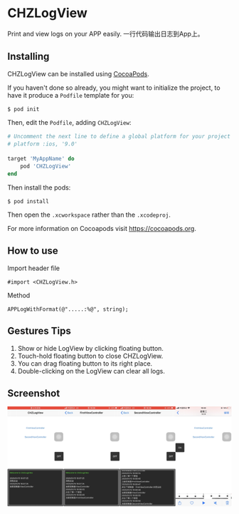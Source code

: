 # CHZLogView
Print and view logs on your APP easily. 一行代码输出日志到App上。

## Installing
CHZLogView can be installed using [CocoaPods](https://cocoapods.org/).

If you haven't done so already, you might want to initialize the project, to have it produce a `Podfile` template for you:

```
$ pod init
```

Then, edit the `Podfile`, adding `CHZLogView`:

```ruby
# Uncomment the next line to define a global platform for your project
# platform :ios, '9.0'

target 'MyAppName' do
    pod 'CHZLogView'
end
```

Then install the pods:

```
$ pod install
```

Then open the `.xcworkspace` rather than the `.xcodeproj`.

For more information on Cocoapods visit https://cocoapods.org.

## How to use

Import header file
```
#import <CHZLogView.h>
```
Method
```
APPLogWithFormat(@".....:%@", string);
```

## Gestures Tips
1. Show or hide LogView by clicking floating button.
2. Touch-hold floating button to close CHZLogView.
3. You can drag floating button to its right place.
4. Double-clicking on the LogView can clear all logs.

## Screenshot
![image](https://github.com/Wymann/CHZLogView/blob/master/Screenshot/0.JPG)

